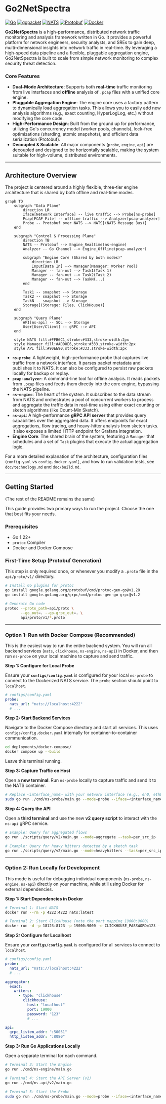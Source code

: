 # Go2NetSpectra

[![Go](https://img.shields.io/badge/go-1.22-blue.svg)](https://go.dev/) [![gopacket](https://img.shields.io/badge/gopacket-1.1.19-blue.svg)](https://github.com/google/gopacket) [![NATS](https://img.shields.io/badge/NATS-2.11-green.svg)](https://nats.io/) [![Protobuf](https://img.shields.io/badge/Protobuf-v3-blue.svg)](https://protobuf.dev/) [![Docker](https://img.shields.io/badge/docker-20.10%2B-blue)](https://www.docker.com/)

**Go2NetSpectra** is a high-performance, distributed network traffic monitoring and analysis framework written in Go. It provides a powerful platform for network engineers, security analysts, and SREs to gain deep, multi-dimensional insights into network traffic in real-time. By leveraging a high-speed data pipeline and a flexible, pluggable aggregation engine, Go2NetSpectra is built to scale from simple network monitoring to complex security threat detection.

### Core Features

- **Dual-Mode Architecture**: Supports both **real-time** traffic monitoring from live interfaces and **offline** analysis of `.pcap` files with a unified core engine.
- **Pluggable Aggregation Engine**: The engine core uses a factory pattern to dynamically load aggregation tasks. This allows you to easily add new analysis algorithms (e.g., exact counting, HyperLogLog, etc.) without modifying the core code.
- **High-Performance Design**: Built from the ground up for performance, utilizing Go's concurrency model (worker pools, channels), lock-free optimizations (sharding, atomic snapshots), and efficient data serialization (Protobuf).
- **Decoupled & Scalable**: All major components (`probe`, `engine`, `api`) are decoupled and designed to be horizontally scalable, making the system suitable for high-volume, distributed environments.

---

## Architecture Overview

The project is centered around a highly flexible, three-tier engine architecture that is shared by both offline and real-time modes.

```mermaid
graph TD
    subgraph "Data Plane"
        direction LR
        Iface[Network Interface] -- live traffic --> Probe[ns-probe]
        Pcap[PCAP File] -- offline traffic --> Analyzer[pcap-analyzer]
        Probe -- Protobuf over NATS --> NATS[(NATS Message Bus)]
    end

    subgraph "Control & Processing Plane"
        direction TB
        NATS -- Protobuf --> Engine_Realtime(ns-engine)
        Analyzer -- Go Channel --> Engine_Offline(pcap-analyzer)
        
        subgraph "Engine Core (Shared by both modes)"
            direction LR
            Input[Data In] --> Manager(Manager: Worker Pool)
            Manager -- fan-out --> Task1(Task 1)
            Manager -- fan-out --> Task2(Task 2)
            Manager -- fan-out --> TaskN(...)
        end

        Task1 -- snapshot --> Storage
        Task2 -- snapshot --> Storage
        TaskN -- snapshot --> Storage
        Storage[(Storage: Files, ClickHouse)]
    end

    subgraph "Query Plane"
        API[ns-api] -- SQL --> Storage
        User[User/Client] -- gRPC --> API
    end

    style NATS fill:#FFB6C1,stroke:#333,stroke-width:2px
    style Manager fill:#ADD8E6,stroke:#333,stroke-width:2px
    style API fill:#90EE90,stroke:#333,stroke-width:2px
```
- **`ns-probe`**: A lightweight, high-performance probe that captures live traffic from a network interface. It parses packet metadata and publishes it to NATS. It can also be configured to persist raw packets locally for backup or replay.
- **`pcap-analyzer`**: A command-line tool for offline analysis. It reads packets from `.pcap` files and feeds them directly into the core engine, bypassing the NATS pipeline.
- **`ns-engine`**: The heart of the system. It subscribes to the data stream from NATS and orchestrates a pool of concurrent workers to process and aggregate the traffic data in real-time using either exact counting or sketch algorithms (like Count-Min Sketch).
- **`ns-api`**: A high-performance **gRPC API server** that provides query capabilities over the aggregated data. It offers endpoints for exact aggregations, flow tracing, and heavy-hitter analysis from sketch tasks. It also exposes a limited HTTP endpoint for Grafana integration.
- **Engine Core**: The shared brain of the system, featuring a `Manager` that schedules and a set of `Task` plugins that execute the actual aggregation logic.

For a more detailed explanation of the architecture, configuration files (`config.yaml` vs `config.docker.yaml`), and how to run validation tests, see [`doc/technology.md`](doc/technology.md) and [`doc/build.md`](doc/build.md).

---

## Getting Started

(The rest of the README remains the same)

This guide provides two primary ways to run the project. Choose the one that best fits your needs.

### Prerequisites

- Go 1.22+
- `protoc` Compiler
- Docker and Docker Compose

### First-Time Setup (Protobuf Generation)

This step is only required once, or whenever you modify a `.proto` file in the `api/proto/v1/` directory.
```sh
# Install Go plugins for protoc
go install google.golang.org/protobuf/cmd/protoc-gen-go@v1.28
go install google.golang.org/grpc/cmd/protoc-gen-go-grpc@v1.2

# Generate Go code
protoc --proto_path=api/proto \
       --go_out=. --go-grpc_out=. \
       api/proto/v1/*.proto
```

---

### Option 1: Run with Docker Compose (Recommended)

This is the easiest way to run the entire backend system. You will run all backend services (`nats`, `clickhouse`, `ns-engine`, `ns-api`) in Docker, and then run `ns-probe` on your local machine to capture and send traffic.

**Step 1: Configure for Local Probe**

Ensure your **`configs/config.yaml`** is configured for your local `ns-probe` to connect to the Dockerized NATS service. The `probe` section should point to `localhost`.

```yaml
# configs/config.yaml
probe:
  nats_url: "nats://localhost:4222"
  # ...
```

**Step 2: Start Backend Services**

Navigate to the Docker Compose directory and start all services. This uses `configs/config.docker.yaml` internally for container-to-container communication.

```sh
cd deployments/docker-compose/
docker compose up --build
```
Leave this terminal running.

**Step 3: Capture Traffic on Host**

Open a **new terminal**. Run `ns-probe` locally to capture traffic and send it to the NATS container.

```sh
# Replace <interface_name> with your network interface (e.g., en0, eth0)
sudo go run ./cmd/ns-probe/main.go --mode=probe --iface=<interface_name>
```

**Step 4: Query the API**

Open a **third terminal** and use the new **v2 query script** to interact with the `ns-api` gRPC service.

```sh
# Example: Query for aggregated flows
go run ./scripts/query/v2/main.go --mode=aggregate --task=per_src_ip

# Example: Query for heavy hitters detected by a sketch task
go run ./scripts/query/v2/main.go --mode=heavyhitters --task=per_src_ip --type=0 --limit=10
```

---

### Option 2: Run Locally for Development

This mode is useful for debugging individual components (`ns-probe`, `ns-engine`, `ns-api`) directly on your machine, while still using Docker for external dependencies.

**Step 1: Start Dependencies in Docker**

```sh
# Terminal 1: Start NATS
docker run --rm -p 4222:4222 nats:latest

# Terminal 2: Start ClickHouse (note the port mapping 19000:9000)
docker run -d -p 18123:8123 -p 19000:9000 -e CLICKHOUSE_PASSWORD=123 --name some-clickhouse-server --ulimit nofile=262144:262144 clickhouse/clickhouse-server
```

**Step 2: Configure for Localhost**

Ensure your **`configs/config.yaml`** is configured for all services to connect to `localhost`.

```yaml
# configs/config.yaml
probe:
  nats_url: "nats://localhost:4222"
  # ...

aggregator:
  exact:
    writers:
      - type: "clickhouse"
        clickhouse:
          host: "localhost"
          port: 19000
          password: "123"
          # ...

api:
  grpc_listen_addr: ":50051"
  http_listen_addr: ":8080"
```

**Step 3: Run Go Applications Locally**

Open a separate terminal for each command.

```sh
# Terminal 3: Start the Engine
go run ./cmd/ns-engine/main.go

# Terminal 4: Start the API Server (v2)
go run ./cmd/ns-api/v2/main.go

# Terminal 5: Start the Probe
sudo go run ./cmd/ns-probe/main.go --mode=probe --iface=<interface_name>
```